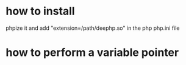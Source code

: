 how to install
==============
phpize it and add "extension=/path/deephp.so" in the php php.ini file

how to perform a variable pointer
=================================
<?php
$a = 12345;
$b = 67890;
$c = &b;

var_dump(get_memory_address($a)); // string '0x123456' (length=8)
var_dump(get_memory_address($b)); // string '0x789abc' (length=8)
var_dump(get_memory_address($c)); // string '0x789abc' (length=8)